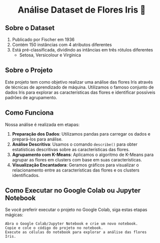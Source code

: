 <h1 align="center">Análise Dataset de Flores Iris 🌺</h1>

## Sobre o Dataset
1. Publicado por Fischer em 1936
2. Contém 150 instâncias com 4 atributos diferentes
3. Está pré-classificada, dividindo as intâncias em três rótulos diferentes
    - Setosa, Versicolour e Virginica 
## Sobre o Projeto

Este projeto tem como objetivo realizar uma análise das flores Iris através de técnicas de aprendizado de máquina. Utilizamos o famoso conjunto de dados Iris para explorar as características das flores e identificar possíveis padrões de agrupamento.

## Como Funciona

Nossa análise é realizada em etapas:

1. **Preparação dos Dados**: Utilizamos pandas para carregar os dados e prepará-los para análise.
2. **Análise Descritiva**: Usamos o comando `describe()` para obter estatísticas descritivas sobre as características das flores.
3. **Agrupamento com K-Means**: Aplicamos o algoritmo de K-Means para agrupar as flores em clusters com base em suas características.
4. **Visualização Encantadora**: Geramos gráficos para visualizar o relacionamento entre as características das flores e os clusters identificados.

## Como Executar no Google Colab ou Jupyter Notebook

Se você preferir executar o projeto no Google Colab, siga estas etapas mágicas:

    Abra o Google Colab/Jupyter Notebook e crie um novo notebook.
    Copie e cole o código do projeto no notebook.
    Execute as células do notebook para explorar a análise das flores Iris.
    
